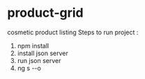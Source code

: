 # product-grid
cosmetic product listing
Steps to run project :
1. npm install
2. install json server
3. run json server
4. ng s --o
